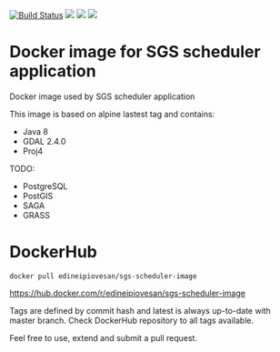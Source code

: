 
[![Build Status](https://travis-ci.com/edineipiovesan/sgs-scheduler-image.svg?branch=master)](https://travis-ci.com/edineipiovesan/sgs-scheduler-image) ![](https://img.shields.io/docker/automated/jrottenberg/ffmpeg.svg) [![](https://images.microbadger.com/badges/image/edineipiovesan/sgs-scheduler-image.svg)](https://microbadger.com/images/edineipiovesan/sgs-scheduler-image "Get your own image badge on microbadger.com") [![](https://images.microbadger.com/badges/commit/edineipiovesan/sgs-scheduler-image.svg)](https://microbadger.com/images/edineipiovesan/sgs-scheduler-image "Get your own commit badge on microbadger.com")

# Docker image for SGS scheduler application
Docker image used by SGS scheduler application

This image is based on alpine lastest tag and contains:
 - Java 8
 - GDAL 2.4.0
 - Proj4

TODO:
  - PostgreSQL
  - PostGIS
  - SAGA
  - GRASS

# DockerHub

`docker pull edineipiovesan/sgs-scheduler-image`

https://hub.docker.com/r/edineipiovesan/sgs-scheduler-image

Tags are defined by commit hash and latest is always up-to-date with master branch. Check DockerHub repository to all tags available.


Feel free to use, extend and submit a pull request.
